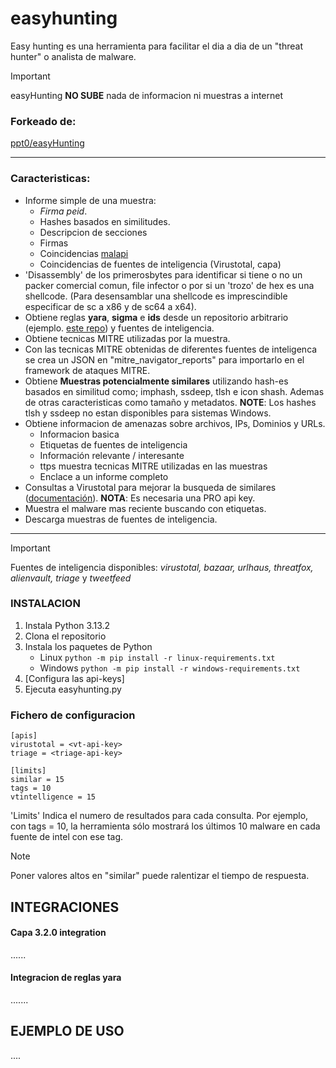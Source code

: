 # easyhunting

Easy hunting es una herramienta para facilitar el dia a dia de un "threat hunter" o analista de malware.

> [!IMPORTANT]
> easyHunting **NO SUBE** nada de informacion ni muestras a internet


### Forkeado de:
[ppt0/easyHunting](https://github.com/ppt0/easyhunting)

--- 
### Caracteristicas:
* Informe simple de una muestra:
    - *Firma peid*.
    -  Hashes basados en similitudes.
    - Descripcion de secciones
    - Firmas
    - Coincidencias [malapi](https://malapi.io/)
    - Coincidencias de fuentes de inteligencia (Virustotal, capa)
* 'Disassembly' de los primerosbytes para identificar si tiene o no un packer comercial comun, file infector o por si un 'trozo' de hex es una shellcode. (Para desensamblar una shellcode es imprescindible especificar de sc a x86 y de sc64 a x64).
* Obtiene reglas **yara**, **sigma** e **ids** desde un repositorio arbitrario (ejemplo. [este repo](https://github.com/Yara-Rules/rules)) y fuentes de inteligencia.
* Obtiene tecnicas MITRE utilizadas por la muestra. 
* Con las tecnicas MITRE obtenidas de diferentes fuentes de inteligenca se crea un JSON en  "mitre_navigator_reports" para importarlo en el framework de ataques MITRE.
* Obtiene **Muestras potencialmente similares** utilizando hash-es basados en similitud como; imphash, ssdeep, tlsh e icon shash. Ademas de otras caracteristicas como tamaño y metadatos. **NOTE**: Los hashes tlsh y ssdeep no estan disponibles para sistemas Windows.
* Obtiene informacion de amenazas sobre archivos, IPs, Dominios y URLs.
    - Informacion basica
    - Etiquetas de fuentes de inteligencia
    - Información relevante / interesante
    - ttps muestra tecnicas MITRE utilizadas en las muestras
    - Enclace a un informe completo
* Consultas a Virustotal para mejorar la busqueda de similares ([documentación](https://support.virustotal.com/hc/en-us/articles/360001385897-File-search-modifiers)). **NOTA**: Es necesaria una PRO api key.
* Muestra el malware mas reciente buscando con etiquetas.
* Descarga muestras de fuentes de inteligencia.
---
>[!IMPORTANT]
> Fuentes de inteligencia disponibles: *virustotal, bazaar, urlhaus, threatfox, alienvault, triage* y *tweetfeed*

### INSTALACION
1. Instala Python 3.13.2
2. Clona el repositorio
3. Instala los paquetes de Python 
    - Linux `python -m pip install -r linux-requirements.txt`
    - Windows `python -m pip install -r windows-requirements.txt`
4. [Configura las api-keys]
5. Ejecuta easyhunting.py

### Fichero de configuracion 
```
[apis]
virustotal = <vt-api-key>
triage = <triage-api-key>

[limits]
similar = 15
tags = 10
vtintelligence = 15
```

'Limits' Indica el numero de resultados para cada consulta. Por ejemplo, con tags = 10, la herramienta sólo mostrará los últimos 10 malware en cada fuente de intel con ese tag. 
>[!NOTE]
> Poner valores altos en "similar" puede ralentizar el tiempo de respuesta.



## INTEGRACIONES

#### Capa 3.2.0 integration
......




#### Integracion de reglas yara 

.......


## EJEMPLO DE USO
....